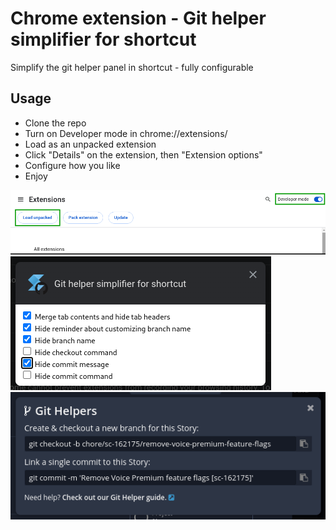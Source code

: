 # Chrome extension - Git helper simplifier for shortcut

Simplify the git helper panel in shortcut - fully configurable

## Usage
- Clone the repo
- Turn on Developer mode in chrome://extensions/
- Load as an unpacked extension
- Click "Details" on the extension, then "Extension options"
- Configure how you like
- Enjoy

![Turn on developer mode and load unpacked extension](images/extensions-screen.png)
![Options / configure](images/options.png)
![Usage](images/usage.png)
